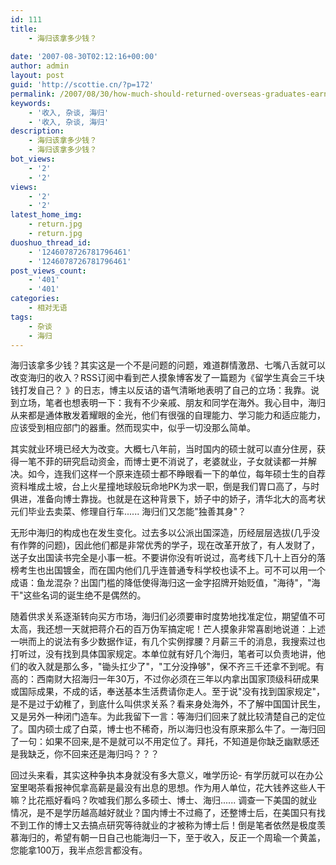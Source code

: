 ```yaml
---
id: 111
title:
    - 海归该拿多少钱？
   
date: '2007-08-30T02:12:16+00:00'
author: admin
layout: post
guid: 'http://scottie.cn/?p=172'
permalink: /2007/08/30/how-much-should-returned-overseas-graduates-earn/
keywords:
    - '收入, 杂谈, 海归'
    - '收入, 杂谈, 海归'
description:
    - 海归该拿多少钱？
    - 海归该拿多少钱？
bot_views:
    - '2'
    - '2'
views:
    - '2'
    - '2'
latest_home_img:
    - return.jpg
    - return.jpg
duoshuo_thread_id:
    - '1246078726781796461'
    - '1246078726781796461'
post_views_count:
    - '401'
    - '401'
categories:
    - 相对无语
tags:
    - 杂谈
    - 海归
---
```


海归该拿多少钱？其实这是一个不是问题的问题，难道群情激昂、七嘴八舌就可以改变海归的收入？RSS订阅中看到芒人摸象博客发了一篇题为《留学生真会三千块钱打发自己？ 》的日志，博主以反诘的语气清晰地表明了自己的立场：我靠。说到立场，笔者也想表明一下：我有不少亲戚、朋友和同学在海外。我心目中，海归从来都是通体散发着耀眼的金光，他们有很强的自理能力、学习能力和适应能力，应该受到相应部门的器重。然而现实中，似乎一切没那么简单。

其实就业环境已经大为改变。大概七八年前，当时国内的硕士就可以直分住房，获得一笔不菲的研究启动资金，而博士更不消说了，老婆就业，子女就读都一并解决。如今，连我们这样一个原来连硕士都不睁眼看一下的单位，每年硕士生的自荐资料堆成土坡，台上火星撞地球般玩命地PK为求一职，倒是我们胃口高了，与时俱进，准备向博士靠拢。也就是在这种背景下，娇子中的娇子，清华北大的高考状元们毕业去卖菜、修理自行车...... 海归们又怎能"独善其身"？

无形中海归的构成也在发生变化。过去多以公派出国深造，历经层层选拔(几乎没有作弊的问题)，因此他们都是非常优秀的学子，现在改革开放了，有人发财了，送子女出国读书完全是小事一桩。不要讲你没有听说过，高考线下几十上百分的落榜考生也出国镀金，而在国内他们几乎连普通专科学校也读不上。可不可以用一个成语：鱼龙混杂？出国门槛的降低使得海归这一金字招牌开始贬值，"海待"，"海干"这些名词的诞生绝不是偶然的。

随着供求关系逐渐转向买方市场，海归们必须要审时度势地找准定位，期望值不可太高，我还想一天就把蒋介石的百万伪军搞定呢！芒人摸象非常喜剧地说道：上述一哄而上的说法有多少数据作证，有几个实例撑腰？月薪三千的消息，我搜索过也打听过，没有找到具体国家规定。本单位就有好几个海归，笔者可以负责地讲，他们的收入就是那么多，"锄头扛少了"，"工分没挣够"，保不齐三千还拿不到呢。有高的：西南财大招海归一年30万，不过你必须在三年以内拿出国家顶级科研成果或国际成果，不成的话，奉送基本生活费请你走人。至于说"没有找到国家规定"，是不是过于幼稚了，到底什么叫供求关系？看来身处海外，不了解中国国计民生，又是另外一种闭门造车。为此我留下一言：等海归们回来了就比较清楚自己的定位了。国内硕士成了白菜，博士也不稀奇，所以海归也没有原来那么牛了。一海归回了一句：如果不回来,是不是就可以不用定位了。拜托，不知道是你缺乏幽默感还是我缺乏，你不回来还是海归吗？？？

回过头来看，其实这种争执本身就没有多大意义，唯学历论- 有学历就可以在办公室里喝茶看报神侃拿高薪是最没有出息的思想。作为用人单位，花大钱养这些人干嘛？比花瓶好看吗？吹嘘我们那么多硕士、博士、海归...... 调查一下美国的就业情况，是不是学历越高越好就业？国内博士不过瘾了，还整博士后，在美国只有找不到工作的博士又去搞点研究等待就业的才被称为博士后！倒是笔者依然是极度羡慕海归的，希望有朝一日自己也能海归一下，至于收入，反正一个周瑜一个黄盖，您能拿100万，我半点怨言都没有。